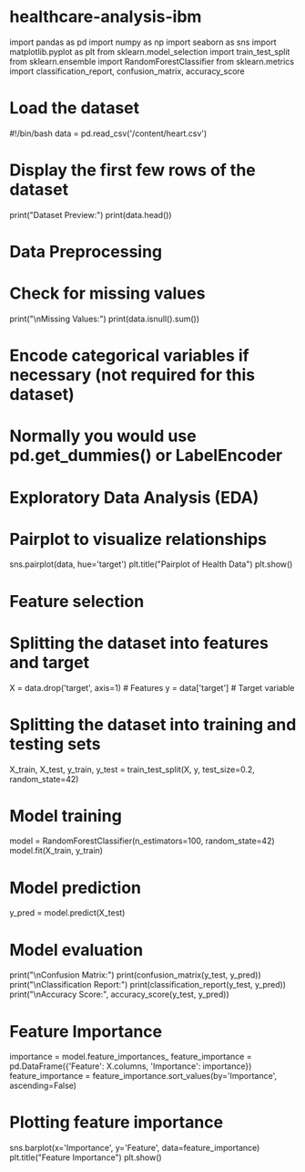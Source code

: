 # healthcare-analysis-ibm
import pandas as pd
import numpy as np
import seaborn as sns
import matplotlib.pyplot as plt
from sklearn.model_selection import train_test_split
from sklearn.ensemble import RandomForestClassifier
from sklearn.metrics import classification_report, confusion_matrix, accuracy_score

# Load the dataset
#!/bin/bash
data = pd.read_csv('/content/heart.csv')

# Display the first few rows of the dataset
print("Dataset Preview:")
print(data.head())

# Data Preprocessing
# Check for missing values
print("\nMissing Values:")
print(data.isnull().sum())

# Encode categorical variables if necessary (not required for this dataset)
# Normally you would use pd.get_dummies() or LabelEncoder

# Exploratory Data Analysis (EDA)
# Pairplot to visualize relationships
sns.pairplot(data, hue='target')
plt.title("Pairplot of Health Data")
plt.show()

# Feature selection
# Splitting the dataset into features and target
X = data.drop('target', axis=1)  # Features
y = data['target']  # Target variable

# Splitting the dataset into training and testing sets
X_train, X_test, y_train, y_test = train_test_split(X, y, test_size=0.2, random_state=42)

# Model training
model = RandomForestClassifier(n_estimators=100, random_state=42)
model.fit(X_train, y_train)

# Model prediction
y_pred = model.predict(X_test)

# Model evaluation
print("\nConfusion Matrix:")
print(confusion_matrix(y_test, y_pred))
print("\nClassification Report:")
print(classification_report(y_test, y_pred))
print("\nAccuracy Score:", accuracy_score(y_test, y_pred))

# Feature Importance
importance = model.feature_importances_
feature_importance = pd.DataFrame({'Feature': X.columns, 'Importance': importance})
feature_importance = feature_importance.sort_values(by='Importance', ascending=False)

# Plotting feature importance
sns.barplot(x='Importance', y='Feature', data=feature_importance)
plt.title("Feature Importance")
plt.show()
